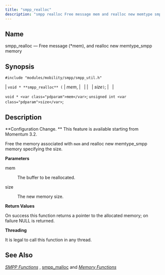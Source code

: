 ```yaml
---
title: "smpp_realloc"
description: "smpp realloc Free message mem and realloc new memtype smpp memory void smpp realloc mem size void mem unsigned int size Configuration Change This feature is available starting from Momentum 3 2 Free the memory associated with mem and realloc new memtype smpp memory specifying the size mem The buffer..."
---
```


<a name="apis.smpp_realloc"></a> 
## Name

smpp_realloc — Free message (*mem), and realloc new memtype_smpp memory

## Synopsis

`#include "modules/mobility/smpp/smpp_util.h"`

| `void * **smpp_realloc** (` | <var class="pdparam">mem</var>, |   |
|   | <var class="pdparam">size</var>`)`; |   |

`void * <var class="pdparam">mem</var>`;
`unsigned int <var class="pdparam">size</var>`;<a name="idp61524000"></a> 
## Description

**Configuration Change. ** This feature is available starting from Momentum 3.2.

Free the memory associated with `mem` and realloc new memtype_smpp memory specifying the size.

**<a name="idp61527360"></a> Parameters**

<dl class="variablelist">

<dt>mem</dt>

<dd>

The buffer to be reallocated.

</dd>

<dt>size</dt>

<dd>

The new memory size.

</dd>

</dl>

**<a name="idp61531920"></a> Return Values**

On success this function returns a pointer to the allocated memory; on failure NULL is returned.

**<a name="idp61532912"></a> Threading**

It is legal to call this function in any thread.

<a name="idp61534016"></a> 
## See Also

[*SMPP Functions*](/momentum/3/3-api/smpp) , [smpp_malloc](/momentum/3/3-api/apis-smpp-malloc) and [*Memory Functions*](/momentum/3/3-api/3-api-memory)